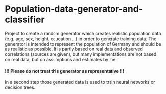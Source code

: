 # Population-data-generator-and-classifier

Project to create a random generator which creates realistic population data (e.g. age, sex, height, education ...) in order to generate training data. 
The generator is intended to represent the population of Germany and should be as realistic as possible.
It is partly based on real data and observed correlations (sources are given), but many implementations are not based on real data, but on assumptions and estimates by me.

#### !!! Please do not treat this generator as representative !!!

In a second step those generated data is used to train neural networks or decision trees.
